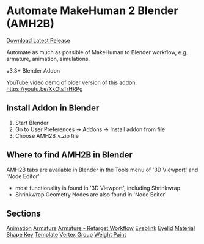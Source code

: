 # Automate MakeHuman 2 Blender (AMH2B)

[Download Latest Release](https://github.com/DreamSpoon/AMH2B/releases/latest)

Automate as much as possible of MakeHuman to Blender workflow, e.g. armature, animation, simulations.

v3.3+ Blender Addon

YouTube video demo of older version of this addon:
https://youtu.be/XkOtsTrHRPg

## Install Addon in Blender
1) Start Blender
2) Go to User Preferences -> Addons -> Install addon from file
3) Choose AMH2B_v.zip file

## Where to find AMH2B in Blender
AMH2B tabs are available in Blender in the Tools menu of '3D Viewport' and 'Node Editor'
- most functionality is found in '3D Viewport', including Shrinkwrap
- Shrinkwrap Geometry Nodes are also found in 'Node Editor'

## Sections
[Animation](docs/ANIMATION.md)
[Armature](docs/ARMATURE.md)
[Armature - Retarget Workflow](docs/ARMATURE_RETARGET.md)
[Eyeblink](docs/EYEBLINK.md)
[Eyelid](docs/EYELID.md)
[Material](docs/MATERIAL.md)
[Shape Key](docs/SHAPEKEY.md)
[Template](docs/TEMPLATE.md)
[Vertex Group](docs/VERTEX_GROUP.md)
[Weight Paint](docs/WEIGHT_PAINT.md)

